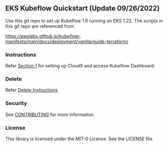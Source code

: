 ## EKS Kubeflow Quickstart (Update 09/26/2022)

Use this git repo to set up Kubeflow 1.6 running on EKS 1.22. The scripts in this git repo are referenced from 

https://awslabs.github.io/kubeflow-manifests/main/docs/deployment/vanilla/guide-terraform/

### Instructions


Refer [Section 1](https://github.com/kalawat1985/eks-kubeflow-cloudformation-quick-start/blob/master/StepbyStep-Instructions.md#kubeflow-setup-instructions-update-09262022) for setting up Cloud9 and access Kubeflow Dashboard.


### Delete 

Refer [Delete Instructions](https://github.com/kalawat1985/eks-kubeflow-cloudformation-quick-start/blob/master/Section-delete.md)


### Security

See [CONTRIBUTING](CONTRIBUTING.md#security-issue-notifications) for more information.

### License

This library is licensed under the MIT-0 License. See the LICENSE file.
